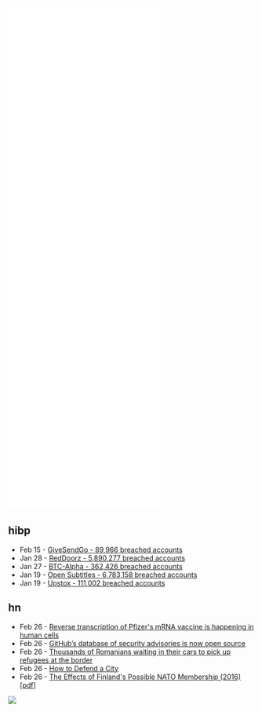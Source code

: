 ![Metrics](https://raw.githubusercontent.com/phixion/phixion/master/metrics.svg)

## hibp

<!--
for https://github.com/phixion/phixion/blob/main/.github/workflows/feeds.yml
-->
<!--START_SECTION:haveibeenpwnd-->
- Feb 15 - [GiveSendGo - 89,966 breached accounts](https://haveibeenpwned.com/PwnedWebsites#GiveSendGo)
- Jan 28 - [RedDoorz - 5,890,277 breached accounts](https://haveibeenpwned.com/PwnedWebsites#RedDoorz)
- Jan 27 - [BTC-Alpha - 362,426 breached accounts](https://haveibeenpwned.com/PwnedWebsites#BTCAlpha)
- Jan 19 - [Open Subtitles - 6,783,158 breached accounts](https://haveibeenpwned.com/PwnedWebsites#OpenSubtitles)
- Jan 19 - [Upstox - 111,002 breached accounts](https://haveibeenpwned.com/PwnedWebsites#Upstox)
<!--END_SECTION:haveibeenpwnd-->

## hn

<!--
for https://github.com/phixion/phixion/blob/main/.github/workflows/feeds.yml
-->
<!--START_SECTION:hn-->
- Feb 26 - [Reverse transcription of Pfizer's mRNA vaccine is happening in human cells](https://mdpi-res.com/d_attachment/cimb/cimb-44-00073/article_deploy/cimb-44-00073.pdf)
- Feb 26 - [GitHub’s database of security advisories is now open source](https://github.blog/2022-02-22-github-advisory-database-now-open-to-community-contributions/)
- Feb 26 - [Thousands of Romanians waiting in their cars to pick up refugees at the border](https://twitter.com/AM_Friedman/status/1497351012234977291)
- Feb 26 - [How to Defend a City](https://mwi.usma.edu/defending-the-city-an-overview-of-defensive-tactics-from-the-modern-history-of-urban-warfare/)
- Feb 26 - [The Effects of Finland's Possible NATO Membership (2016) [pdf]](https://um.fi/documents/35732/48132/the_effects_of_finlands_possible_nato_membership/c206b3c2-acaa-5809-c545-7aa67c9bcb2a?t=1525861455616)
<!--END_SECTION:hn-->

<!--
for https://yhype.me
-->
![](https://hit.yhype.me/github/profile?user_id=13013670)
